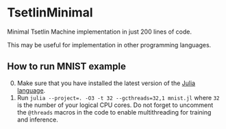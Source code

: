 # TsetlinMinimal
Minimal Tsetlin Machine implementation in just 200 lines of code.

This may be useful for implementation in other programming languages.

How to run MNIST example
------------------------

0. Make sure that you have installed the latest version of the [Julia language](https://julialang.org/downloads/).
1. Run `julia --project=. -O3 -t 32 --gcthreads=32,1 mnist.jl` where `32` is the number of your logical CPU cores.
   Do not forget to uncomment the `@threads` macros in the code to enable multithreading for training and inference.
